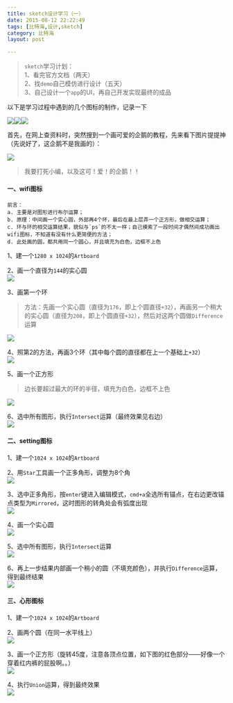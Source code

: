 ```yaml
---
title: sketch设计学习（一）  
date: 2015-08-12 22:22:49  
tags: [比特海,设计,sketch]  
category: 比特海  
layout: post  

---
```


> `sketch`学习计划：  
> 1、看完官方文档（两天）  
> 2、找`demo`自己模仿进行设计（五天）  
> 3、自己设计一个`app`的UI，再自己开发实现最终的成品

以下是学习过程中遇到的几个图标的制作，记录一下

[![](http://file.arvit.xyz/sketch_wifi_final.png?imageView2/1/w/200/h/200)](http://file.arvit.xyz/sketch_wifi_final.png "1/3 final")[![](http://file.arvit.xyz/sketch_setting_final.png?imageView2/1/w/200/h/200)](http://file.arvit.xyz/sketch_setting_final.png "2/3 final")[![](http://file.arvit.xyz/sketch_love_final.png?imageView2/1/w/200/h/200)](http://file.arvit.xyz/sketch_love_final.png "3/3 final")

首先，在网上查资料时，突然搜到一个画可爱的企鹅的教程，先来看下图片提提神（先说好了，这企鹅不是我画的）：

[![](http://file.arvit.xyz/wtf_lovely_qq.JPG?imageView2/2/w/800/h/600)](http://file.arvit.xyz/wtf_lovely_qq.JPG "wtf!!")

> 我要打死小编，以及这可！爱！的企鹅！！

<!--more-->

#### 一、wifi图标


```
前言：
a. 主要是对图形进行布尔运算；
b. 原理：中间画一个实心圆，外部再4个环，最后在最上层弄一个正方形，做相交运算；
c. 环与环的相交运算结果，貌似与`ps`的不太一样；自己摸索了一段时间才偶然间成功画出wifi图标，不知道有没有什么更简便的方法；  
d. 此处画的圆，都共用同一个圆心，并且填充为白色，边框不上色
```


1、建一个`1280 x 1024`的`Artboard`

2、画一个直径为`144`的实心圆  
[![](http://file.arvit.xyz/sketch_wifi_0.png)](http://file.arvit.xyz/sketch_wifi_0.png "1/5 wifi")

3、画第一个环

> 方法：先画一个实心圆（直径为`176`，即上个圆直径`+32`），再画另一个稍大的实心圆（直径为`208`，即上个圆直径`+32`），然后对这两个圆做`Difference`运算

[![](http://file.arvit.xyz/sketch_wifi_1.png)](http://file.arvit.xyz/sketch_wifi_1.png "2/5 wifi")

4、照第2的方法，再画3个环（其中每个圆的直径都在上一个基础上`+32`）  
[![](http://file.arvit.xyz/sketch_wifi_2.png)](http://file.arvit.xyz/sketch_wifi_2.png "3/5 wifi")

5、画一个正方形

> 边长要超过最大的环的半径，填充为白色，边框不上色

[![](http://file.arvit.xyz/sketch_wifi_3.png)](http://file.arvit.xyz/sketch_wifi_3.png "4/5 wifi")

6、选中所有图形，执行`Intersect`运算（最终效果见右边）  
[![](http://file.arvit.xyz/sketch_wifi_4.png)](http://file.arvit.xyz/sketch_wifi_4.png "5/5 wifi")

#### 二、setting图标

1、建一个`1024 x 1024`的`Artboard`

2、用`Star`工具画一个正多角形，调整为8个角  
[![](http://file.arvit.xyz/sketch_setting_0.png)](http://file.arvit.xyz/sketch_setting_0.png "1/5 setting")

3、选中正多角形，按`enter`键进入编辑模式，`cmd+a`全选所有锚点，在右边更改锚点类型为`Mirrored`，这时图形的转角处会有弧度出现  
[![](http://file.arvit.xyz/sketch_setting_1.png)](http://file.arvit.xyz/sketch_setting_1.png "2/5 setting")

4、画一个实心圆  
[![](http://file.arvit.xyz/sketch_setting_2.png)](http://file.arvit.xyz/sketch_setting_2.png "3/5 setting")

5、选中所有图形，执行`Intersect`运算  
[![](http://file.arvit.xyz/sketch_setting_3.png)](http://file.arvit.xyz/sketch_setting_3.png "4/5 setting")

6、再上一步结果内部画一个稍小的圆（不填充颜色），并执行`Difference`运算，得到最终结果  
[![](http://file.arvit.xyz/sketch_setting_4.png)](http://file.arvit.xyz/sketch_setting_4.png "5/5 setting")

#### 三、心形图标

1、建一个`1024 x 1024`的`Artboard`

2、画两个圆（在同一水平线上）  
[![](http://file.arvit.xyz/sketch_heart_0.png)](http://file.arvit.xyz/sketch_heart_0.png "1/3 heart")

3、画一个正方形（旋转45度，注意各顶点位置，如下图的红色部分——好像一个穿着红内裤的屁股啊。。）  
[![](http://file.arvit.xyz/sketch_heart_1.png)](http://file.arvit.xyz/sketch_heart_1.png "2/3 heart")

4、执行`Union`运算，得到最终效果  
[![](http://file.arvit.xyz/sketch_heart_2.png)](http://file.arvit.xyz/sketch_heart_2.png "3/3 heart")